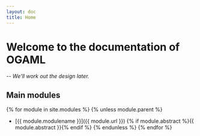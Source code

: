 ```yaml
---
layout: doc
title: Home
---
```


# Welcome to the documentation of OGAML

-- *We'll work out the design later.*

## Main modules

{% for module in site.modules %}
{% unless module.parent %}
* [{{ module.modulename }}]({{ module.url }})
{% if module.abstract %}{{ module.abstract }}{% endif %}
{% endunless %}
{% endfor %}
